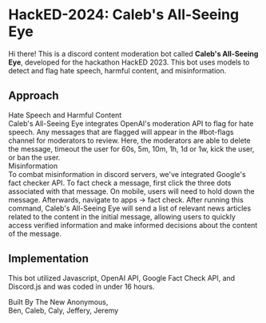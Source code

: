# HackED-2024: Caleb's All-Seeing Eye
Hi there! This is a discord content moderation bot called **Caleb's All-Seeing Eye**, developed for the hackathon HackED 2023. 
This bot uses models to detect and flag hate speech, harmful content, and misinformation.
## Approach
Hate Speech and Harmful Content  
Caleb's All-Seeing Eye integrates OpenAI's moderation API to flag for hate speech. Any messages that are flagged will appear in the #bot-flags channel for moderators to review. Here, the moderators are able to delete the message, timeout the user for 60s, 5m, 10m, 1h, 1d or 1w, kick the user, or ban the user.   
Misinformation  
To combat misinformation in discord servers, we've integrated Google's fact checker API. To fact check a message, first click the three dots associated with that message. On mobile, users will need to hold down the message. Afterwards, navigate to apps -> fact check. After running this command, Caleb's All-Seeing Eye will send a list of relevant news articles related to the content in the initial message, allowing users to quickly access verified information and make informed decisions about the content of the message.
## Implementation
This bot utilized Javascript, OpenAI API, Google Fact Check API, and Discord.js and was coded in under 16 hours.  


Built By The New Anonymous,  
Ben, Caleb, Caly, Jeffery, Jeremy
